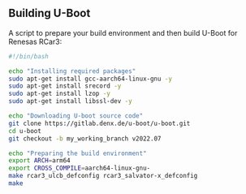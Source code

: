 ## Building U-Boot

A script to prepare your build environment and then build U-Boot for Renesas RCar3:

```bash
#!/bin/bash

echo "Installing required packages"
sudo apt-get install gcc-aarch64-linux-gnu -y
sudo apt-get install srecord -y
sudo apt-get install lzop -y
sudo apt-get install libssl-dev -y

echo "Downloading U-boot source code"
git clone https://gitlab.denx.de/u-boot/u-boot.git
cd u-boot
git checkout -b my_working_branch v2022.07

echo "Preparing the build environment"
export ARCH=arm64
export CROSS_COMPILE=aarch64-linux-gnu-
make rcar3_ulcb_defconfig rcar3_salvator-x_defconfig
make
```
